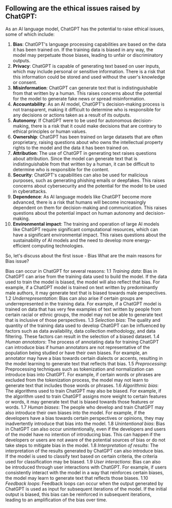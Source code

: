 
## Following are the ethical issues raised by ChatGPT:

As an AI language model, ChatGPT has the potential to raise ethical issues, some of which include:

1. **Bias**: ChatGPT's language processing capabilities are based on the data it has been trained on. If the training data is biased in any way, the model may perpetuate those biases, leading to unfair or discriminatory outputs.
2. **Privacy**: ChatGPT is capable of generating text based on user inputs, which may include personal or sensitive information. There is a risk that this information could be stored and used without the user's knowledge or consent.
3. **Misinformation**: ChatGPT can generate text that is indistinguishable from that written by a human. This raises concerns about the potential for the model to generate fake news or spread misinformation.
4. **Accountability**: As an AI model, ChatGPT's decision-making process is not transparent, making it difficult to determine who is responsible for any decisions or actions taken as a result of its outputs.
5. **Autonomy**: If ChatGPT were to be used for autonomous decision-making, there is a risk that it could make decisions that are contrary to ethical principles or human values.
6. **Ownership**: ChatGPT has been trained on large datasets that are often proprietary, raising questions about who owns the intellectual property rights to the model and the data it has been trained on.
7. **Attribution**: The use of ChatGPT in generating text raises questions about attribution. Since the model can generate text that is indistinguishable from that written by a human, it can be difficult to determine who is responsible for the content.
8. **Security**: ChatGPT's capabilities can also be used for malicious purposes, such as generating phishing emails or deepfakes. This raises concerns about cybersecurity and the potential for the model to be used in cyberattacks.
9. **Dependence**: As AI language models like ChatGPT become more advanced, there is a risk that humans will become increasingly dependent on them for decision-making and communication. This raises questions about the potential impact on human autonomy and decision-making.
10. **Environmental impact**: The training and operation of large AI models like ChatGPT require significant computational resources, which can have a significant environmental impact. This raises questions about the sustainability of AI models and the need to develop more energy-efficient computing technologies.


So, let's discuss about the first issue - Bias
What are the main reasons for Bias issue?

Bias can occur in ChatGPT for several reasons:
1.1 *Training data*: Bias in ChatGPT can arise from the training data used to build the model. If the data used to train the model is biased, the model will also reflect that bias. For example, if a ChatGPT model is trained on text written by predominantly male authors, it may generate text that is biased towards male perspectives.
1.2 *Underrepresentation*: Bias can also arise if certain groups are underrepresented in the training data. For example, if a ChatGPT model is trained on data that has very few examples of text written by people from certain racial or ethnic groups, the model may not be able to generate text that is inclusive of those perspectives.
1.3 *Selection bias*: The quality and quantity of the training data used to develop ChatGPT can be influenced by factors such as data availability, data collection methodology, and data filtering. These factors can result in the selection of a biased dataset.
1.4 *Human annotators*: The process of annotating data for training ChatGPT can introduce bias if human annotators are not representative of the population being studied or have their own biases. For example, an annotator may have a bias towards certain dialects or accents, resulting in the model learning to generate text that reflects that bias.
1.5 *Preprocessing*: Preprocessing techniques such as tokenization and normalization can introduce bias into ChatGPT. For example, if certain words or phrases are excluded from the tokenization process, the model may not learn to generate text that includes those words or phrases.
1.6 *Algorithmic bias*: The algorithms used to train ChatGPT may also be biased. For example, if the algorithm used to train ChatGPT assigns more weight to certain features or words, it may generate text that is biased towards those features or words.
1.7 *Human biases*: The people who develop and train ChatGPT may also introduce their own biases into the model. For example, if the developers have a bias towards certain perspectives or opinions, they may inadvertently introduce that bias into the model.
1.8 *Unintentional bias*: Bias in ChatGPT can also occur unintentionally, even if the developers and users of the model have no intention of introducing bias. This can happen if the developers or users are not aware of the potential sources of bias or do not take steps to mitigate bias in the model.
1.8 *Interpretation of results*: The interpretation of the results generated by ChatGPT can also introduce bias. If the model is used to classify text based on certain criteria, the criteria used for classification may be biased.
1.9 *User interactions*: Bias can also be introduced through user interactions with ChatGPT. For example, if users consistently interact with the model in a way that reinforces certain biases, the model may learn to generate text that reflects those biases.
1.10 *Feedback loops*: Feedback loops can occur when the output generated by ChatGPT is used as input for subsequent iterations of the model. If the initial output is biased, this bias can be reinforced in subsequent iterations, leading to an amplification of the bias over time.
